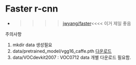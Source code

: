 # Faster r-cnn
 * >>>>[jwyang/faster](https://github.com/jwyang/faster-rcnn.pytorch)<<<< 이거 제일 좋음
 
 주의사항
 1. mkdir data 생성필요
 2. data/pretrained_model/vgg16_caffe.pth [다운로드](https://drive.google.com/open?id=1TzAY0y55yCCIpkny2MRB3HnFu_YVLkes)
 3. data/VOCdevkit2007 : VOC0712 data 개별 다운로드 필요함.
